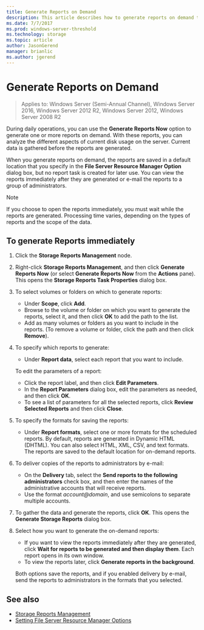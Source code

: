 ```yaml
---
title: Generate Reports on Demand
description: This article describes how to generate reports on demand to analyze disk usage on the server
ms.date: 7/7/2017
ms.prod: windows-server-threshold
ms.technology: storage
ms.topic: article
author: JasonGerend
manager: brianlic
ms.author: jgerend
---
```


# Generate Reports on Demand

> Applies to: Windows Server (Semi-Annual Channel), Windows Server 2016, Windows Server 2012 R2, Windows Server 2012, Windows Server 2008 R2

During daily operations, you can use the **Generate Reports Now** option to generate one or more reports on demand. With these reports, you can analyze the different aspects of current disk usage on the server. Current data is gathered before the reports are generated.

When you generate reports on demand, the reports are saved in a default location that you specify in the **File Server Resource Manager Option** dialog box, but no report task is created for later use. You can view the reports immediately after they are generated or e-mail the reports to a group of administrators.

> [!Note]
> If you choose to open the reports immediately, you must wait while the reports are generated. Processing time varies, depending on the types of reports and the scope of the data.

## To generate Reports immediately

1.  Click the **Storage Reports Management** node.

2.  Right-click **Storage Reports Management**, and then click **Generate Reports Now** (or select **Generate Reports Now** from the **Actions** pane). This opens the **Storage Reports Task Properties** dialog box.

3.  To select volumes or folders on which to generate reports:

    -   Under **Scope**, click **Add**.
    -   Browse to the volume or folder on which you want to generate the reports, select it, and then click **OK** to add the path to the list.
    -   Add as many volumes or folders as you want to include in the reports. (To remove a volume or folder, click the path and then click **Remove**).

4.  To specify which reports to generate:

     -   Under **Report data**, select each report that you want to include.

    To edit the parameters of a report:

    -   Click the report label, and then click **Edit Parameters**.
    -   In the **Report Parameters** dialog box, edit the parameters as needed, and then click **OK**.
    -  To see a list of parameters for all the selected reports, click **Review Selected Reports** and then click **Close**.
 
5.  To specify the formats for saving the reports:

    -  Under **Report formats**, select one or more formats for the scheduled reports. By default, reports are generated in Dynamic HTML (DHTML). You can also select HTML, XML, CSV, and text formats. The reports are saved to the default location for on-demand reports.

6.  To deliver copies of the reports to administrators by e-mail:

    -  On the **Delivery** tab, select the **Send reports to the following administrators** check box, and then enter the names of the administrative accounts that will receive reports. 
    - Use the format *account@domain*, and use semicolons to separate multiple accounts.

7.  To gather the data and generate the reports, click **OK**. This opens the **Generate Storage Reports** dialog box.

8.  Select how you want to generate the on-demand reports:

    -   If you want to view the reports immediately after they are generated, click **Wait for reports to be generated and then display them**. Each report opens in its own window.
    -   To view the reports later, click **Generate reports in the background**.

    Both options save the reports, and if you enabled delivery by e-mail, send the reports to administrators in the formats that you selected.

## See also

-   [Storage Reports Management](storage-reports-management.md)
-   [Setting File Server Resource Manager Options](setting-file-server-resource-manager-options.md)


